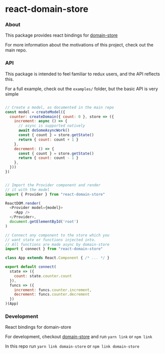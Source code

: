 # react-domain-store

### About

This package provides react bindings for [domain-store](https://github.com/Nick-Lucas/domain-store)

For more information about the motivations of this project, check out the main repo.

### API

This package is intended to feel familiar to redux users, and the API reflects this.

For a full example, check out the `examples/` folder, but the basic API is very simple

```js

// Create a model, as documented in the main repo
const model = createModel({
  counter: createDomain({ count: 0 }, store => ({
    increment: async () => {
      // async is supported natively
      await doSomeAsyncWork()
      const { count } = store.getState()
      return { count: count + 1 }
    },
    decrement: () => {
      const { count } = store.getState()
      return { count: count - 1 }
    },
  }))
})


// Import the Provider component and render 
// it with the model
import { Provider } from "react-domain-store"

ReactDOM.render(
  <Provider model={model}>
    <App />
  </Provider>, 
  document.getElementById('root')
)

// Connect any component to the store which you 
// want state or functions injected into.
// All functions are made async by domain-store
import { connect } from "react-domain-store"

class App extends React.Component { /* ... */ }

export default connect(
  state => ({
    count: state.counter.count
  }), 
  funcs => ({
    increment: funcs.counter.increment,
    decrement: funcs.counter.decrement
  })
)(App)
```

### Development

React bindings for domain-store

For development, checkout [domain-store](https://github.com/Nick-Lucas/domain-store) and run `yarn link` or `npm link`

In this repo run `yarn link domain-store` or `npm link domain-store`
